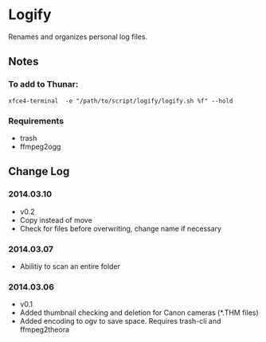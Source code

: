 Logify
======

Renames and organizes personal log files.

Notes
-----

### To add to Thunar:

	xfce4-terminal  -e "/path/to/script/logify/logify.sh %f" --hold

### Requirements

* trash
* ffmpeg2ogg

Change Log
----------

### 2014.03.10
* v0.2
 * Copy instead of move
 * Check for files before overwriting, change name if necessary

### 2014.03.07
* Abilitiy to scan an entire folder

### 2014.03.06
* v0.1
 * Added thumbnail checking and deletion for Canon cameras (*.THM files)
 * Added encoding to ogv to save space. Requires trash-cli and ffmpeg2theora

